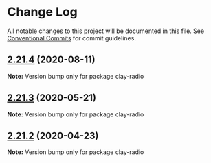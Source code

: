 # Change Log

All notable changes to this project will be documented in this file.
See [Conventional Commits](https://conventionalcommits.org) for commit guidelines.

## [2.21.4](https://github.com/liferay/clay/tree/master/packages/clay-radio/compare/v2.21.3...v2.21.4) (2020-08-11)

**Note:** Version bump only for package clay-radio





## [2.21.3](https://github.com/liferay/clay/tree/master/packages/clay-radio/compare/v2.21.2...v2.21.3) (2020-05-21)

**Note:** Version bump only for package clay-radio





## [2.21.2](https://github.com/liferay/clay/tree/master/packages/clay-radio/compare/v2.21.1...v2.21.2) (2020-04-23)

**Note:** Version bump only for package clay-radio
